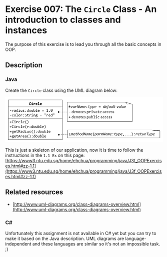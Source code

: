 # Exercise 007: The `Circle` Class - An introduction to classes and instances

The purpose of this exercise is to lead you through all the basic concepts in OOP.

## Description

### Java

Create the `Circle` class using the UML diagram below:

![The Circle class](img/ExerciseOOP_Circle.png "The Circle class")

This is just a skeleton of our application, now it is time to follow the instructions in the `1.1 Ex` on this page:
[https://www3.ntu.edu.sg/home/ehchua/programming/java/J3f_OOPExercises.html#zz-1.1](https://www3.ntu.edu.sg/home/ehchua/programming/java/J3f_OOPExercises.html#zz-1.1)

## Related resources

- [http://www.uml-diagrams.org/class-diagrams-overview.html](http://www.uml-diagrams.org/class-diagrams-overview.html)

### C&#35;

Unfortunately this assignment is not available in C&#35; yet but you can try to make it based on the Java description. UML diagrams are language-independent and these languages are similar so it's not an impossible task. ;)